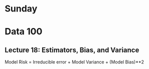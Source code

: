 # Sunday

# Data 100
## Lecture 18: Estimators, Bias, and Variance  

Model Risk = Irreducible error + Model Variance + (Model Bias)**2
